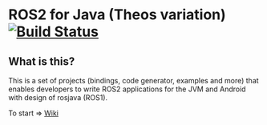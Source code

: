ROS2 for Java (Theos variation) [![Build Status](https://travis-ci.org/Theosakamg/ros2_java.svg?branch=master)](https://travis-ci.org/Theosakamg/ros2_java)
=============

What is this?
-------------

This is a set of projects (bindings, code generator, examples and more) that enables developers to write ROS2
applications for the JVM and Android with design of rosjava (ROS1).

To start => [Wiki](https://github.com/Theosakamg/ros2_java/wiki)
